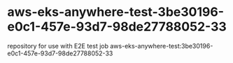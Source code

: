 # aws-eks-anywhere-test-3be30196-e0c1-457e-93d7-98de27788052-33
repository for use with E2E test job aws-eks-anywhere-test:3be30196-e0c1-457e-93d7-98de27788052-33
